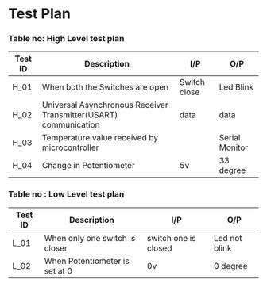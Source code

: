 
# Test Plan
### Table no: High Level test plan
| Test ID | Description |  I/P|  O/P|
| --- | --- | --- | ---- | 
| H_01 |  When both the Switches are open |Switch close|  Led Blink |
| H_02| Universal Asynchronous Receiver Transmitter(USART) communication| data  | data |
| H_03 | Temperature value received by microcontroller||  Serial Monitor |Tempreature value|
| H_04|Change in Potentiometer|5v| 33 degree|


### Table no : Low Level test plan
| Test ID | Description | I/P|  O/P|
| --- | --- | --- | ---- |
| L_01 |  When only one switch is closer | switch one is closed| Led not blink|
| L_02| When Potentiometer is set at 0|0v |0 degree|
